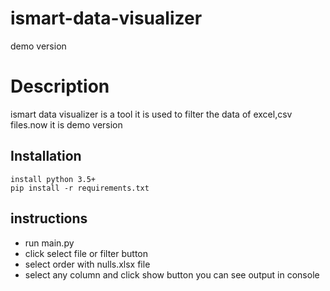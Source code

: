 # ismart-data-visualizer
demo version 

# Description
ismart data visualizer is a tool it is used to filter the data of excel,csv files.now it is demo version

## Installation
```
install python 3.5+
pip install -r requirements.txt
```

## instructions 
- run main.py
- click select file or filter button
- select order with nulls.xlsx file
- select any column and click show button you can see output in console
